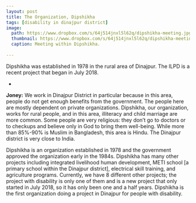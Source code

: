 ```yaml
---
layout: post
title: The Organization, Dipshikha
tags: [disability in dinajpur district]
image:
  path: https://www.dropbox.com/s/64j514jnxl5l62q/dipshikha-meeting.jpg?raw=1
  thumbnail: https://www.dropbox.com/s/64j514jnxl5l62q/dipshikha-meeting.jpg?raw=1
  caption: Meeting within Dipshikha.
  
---
```


Dipshikha was established in 1978 in the rural area of Dinajpur. The ILPD is a recent project that began in July 2018. 

<!--more-->

-

**Joney:** We work in Dinajpur District in particular because in this area, people do not get enough benefits from the government. The people here are mostly dependent on private organizations. Dipshikha, our organization, works for rural people, and in this area, illiteracy and child marriage are more common. Some people are very religious: they don’t go to doctors or to checkups and believe only in God to bring them well-being. While more than 85%-90% is Muslim in Bangladesh, this area is Hindu. The Dinajpur district is very close to India.

Dipshikha is an organization established in 1978 and the government approved the organization early in the 1984s. Dipshikha has many other projects including integrated livelihood human development, METI school [a primary school within the Dinajpur district], electrical skill training, and agriculture programs. Currently, we have 8 different other projects; the project with disability is only one of them and is a new project that only started in July 2018, so it has only been one and a half years. Dipshikha is the first organization doing a project in Dinajpur for people with disability. 

